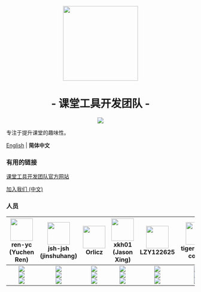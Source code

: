 <p align="center">
<img src="https://avatars.githubusercontent.com/u/100061863?s=200&v=4" width="200">
</p>

<h1 align="center">- 课堂工具开发团队 -</h1>

<p align="center">
<img src="https://img.shields.io/badge/&#x4EBA;&#x6570;-12-blue?logo=microsoftteams">
</p>

专注于提升课堂的趣味性。

[English](./profile/README.md) | **简体中文**

### 有用的链接

[课堂工具开发团队官方网站](https://class-tools.gq/)

[加入我们 (中文)](https://ren-yc.github.io/2022/03/29/guide-of-class-tools/)

### 人员

| <img src="https://avatars.githubusercontent.com/u/53416099?v=4" width="60px"></br> ren-yc (Yuchen Ren) | <img src="https://avatars.githubusercontent.com/u/68993466?v=4" width="60px"></br> jsh-jsh (jinshuhang) | <img src="https://avatars.githubusercontent.com/u/95127214?v=4" width="60px"></br> Orlicz | <img src="https://avatars.githubusercontent.com/u/66284192?v=4" width="60px"></br> xkh01 (Jason Xing) | <img src="https://avatars.githubusercontent.com/u/100063128?v=4" width="60px"></br> LZY122625 | <img src="https://avatars.githubusercontent.com/u/67366523?v=4" width="60px"></br> tigerchen-coder | <img src="https://avatars.githubusercontent.com/u/100132650?v=4" width="60px"></br> hjl2011 | <img src="https://avatars.githubusercontent.com/u/103422677?v=4" width="60px"></br> Windows-regedit | <img src="https://avatars.githubusercontent.com/u/70331183?v=4" width="60px"></br> Daijianghao (Huxin) | <img src="https://avatars.githubusercontent.com/u/106530969?v=4" width="60px"></br> juruo888 | <img src="https://avatars.githubusercontent.com/u/87472564?v=4" width="60px"></br> Lotuses-robot | <img src="https://avatars.githubusercontent.com/u/88916670?v=4" width="60px"></br> bj6872 |
| :---: | :---: | :---: | :---: | :---: | :---: | :---: | :---: | :---: | :---: | :---: | :---: |
| ![](https://shields.io/badge/leader-red?logo=microsoftteams&style=for-the-badge)<br>![](https://shields.io/badge/Coding-green?logo=visual-studio-code&style=for-the-badge)<br>![](https://shields.io/badge/BugTester-yellow?logo=open-bug-bounty&style=for-the-badge) | ![](https://shields.io/badge/admin-red?logo=microsoftteams&style=for-the-badge)<br>![](https://shields.io/badge/Coding-green?logo=visual-studio-code&style=for-the-badge)<br>![](https://shields.io/badge/BugTester-yellow?logo=open-bug-bounty&style=for-the-badge) | ![](https://shields.io/badge/member-red?logo=microsoftteams&style=for-the-badge)<br>![](https://shields.io/badge/Adviser-green?logo=visual-studio-code&style=for-the-badge)<br>![](https://shields.io/badge/BugTester-yellow?logo=open-bug-bounty&style=for-the-badge) | ![](https://shields.io/badge/member-red?logo=microsoftteams&style=for-the-badge)<br>![](https://shields.io/badge/Coding-green?logo=visual-studio-code&style=for-the-badge)<br>![](https://shields.io/badge/BugTester-yellow?logo=open-bug-bounty&style=for-the-badge) | ![](https://shields.io/badge/member-red?logo=microsoftteams&style=for-the-badge)<br>![](https://shields.io/badge/Coding-green?logo=visual-studio-code&style=for-the-badge)<br>![](https://shields.io/badge/BugTester-yellow?logo=open-bug-bounty&style=for-the-badge) | ![](https://shields.io/badge/member-red?logo=microsoftteams&style=for-the-badge)<br>![](https://shields.io/badge/Coding-green?logo=visual-studio-code&style=for-the-badge)<br>![](https://shields.io/badge/BugTester-yellow?logo=open-bug-bounty&style=for-the-badge) | ![](https://shields.io/badge/member-red?logo=microsoftteams&style=for-the-badge)<br>![](https://shields.io/badge/Coding-green?logo=visual-studio-code&style=for-the-badge)<br>![](https://shields.io/badge/BugTester-yellow?logo=open-bug-bounty&style=for-the-badge) | ![](https://shields.io/badge/member-red?logo=microsoftteams&style=for-the-badge)<br>![](https://shields.io/badge/Issues%20Manager-green?logo=visual-studio-code&style=for-the-badge)<br>![](https://shields.io/badge/BugTester-yellow?logo=open-bug-bounty&style=for-the-badge) | ![](https://shields.io/badge/member-red?logo=microsoftteams&style=for-the-badge)<br>![](https://shields.io/badge/Issues%20Manager-green?logo=visual-studio-code&style=for-the-badge)<br>![](https://shields.io/badge/BugTester-yellow?logo=open-bug-bounty&style=for-the-badge) | ![](https://shields.io/badge/member-red?logo=microsoftteams&style=for-the-badge)<br>![](https://shields.io/badge/Chore-green?logo=visual-studio-code&style=for-the-badge)<br>![](https://shields.io/badge/BugTester-yellow?logo=open-bug-bounty&style=for-the-badge) | ![](https://shields.io/badge/member-red?logo=microsoftteams&style=for-the-badge)<br>![](https://shields.io/badge/Chore-green?logo=visual-studio-code&style=for-the-badge)<br>![](https://shields.io/badge/BugTester-yellow?logo=open-bug-bounty&style=for-the-badge) | ![](https://shields.io/badge/member-red?logo=microsoftteams&style=for-the-badge)<br>![](https://shields.io/badge/Chore-green?logo=visual-studio-code&style=for-the-badge)<br>![](https://shields.io/badge/BugTester-yellow?logo=open-bug-bounty&style=for-the-badge) |